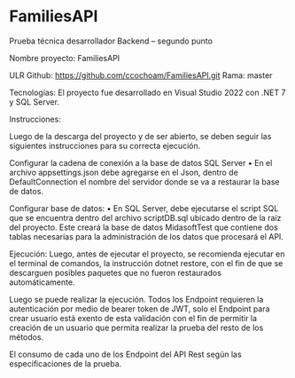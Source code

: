 # FamiliesAPI
Prueba técnica desarrollador Backend – segundo punto 

Nombre proyecto: FamiliesAPI 

ULR Github: https://github.com/ccochoam/FamiliesAPI.git 
Rama: master 

Tecnologías: El proyecto fue desarrollado en Visual Studio 2022 con .NET 7 y SQL Server. 

Instrucciones: 

Luego de la descarga del proyecto y de ser abierto, se deben seguir las siguientes instrucciones para su correcta ejecución.

Configurar la cadena de conexión a la base de datos SQL Server 
• En el archivo appsettings.json debe agregarse en el Json, dentro de DefaultConnection el nombre del servidor donde se va a restaurar la base de datos.

Configurar base de datos: 
• En SQL Server, debe ejecutarse el script SQL que se encuentra dentro del archivo scriptDB.sql ubicado dentro de la raíz del proyecto. Este creará la base de datos MidasoftTest que contiene dos tablas necesarias para la administración de los datos que procesará el API.


Ejecución: 
Luego, antes de ejecutar el proyecto, se recomienda ejecutar en el terminal de comandos, la instrucción dotnet restore, con el fin de que se descarguen posibles paquetes que no fueron restaurados automáticamente.

Luego se puede realizar la ejecución. Todos los Endpoint requieren la autenticación por medio de bearer token de JWT, solo el Endpoint para crear usuario está exento de esta validación con el fin de permitir la creación de un usuario que permita realizar la prueba del resto de los métodos.

El consumo de cada uno de los Endpoint del API Rest según las especificaciones de la prueba.
